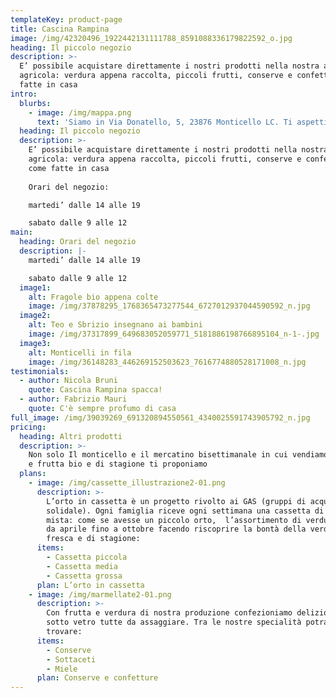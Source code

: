 ```yaml
---
templateKey: product-page
title: Cascina Rampina
image: /img/42320496_1922442131111788_8591088336179822592_o.jpg
heading: Il piccolo negozio
description: >-
  E’ possibile acquistare direttamente i nostri prodotti nella nostra azienda
  agricola: verdura appena raccolta, piccoli frutti, conserve e confetture come
  fatte in casa
intro:
  blurbs:
    - image: /img/mappa.png
      text: 'Siamo in Via Donatello, 5, 23876 Monticello LC. Ti aspettiamo!'
  heading: Il piccolo negozio
  description: >-
    E’ possibile acquistare direttamente i nostri prodotti nella nostra azienda
    agricola: verdura appena raccolta, piccoli frutti, conserve e confetture
    come fatte in casa
      
    Orari del negozio:  

    martedi’ dalle 14 alle 19 

    sabato dalle 9 alle 12
main:
  heading: Orari del negozio
  description: |-
    martedi’ dalle 14 alle 19  

    sabato dalle 9 alle 12
  image1:
    alt: Fragole bio appena colte
    image: /img/37878295_1768365473277544_6727012937044590592_n.jpg
  image2:
    alt: Teo e Sbrizio insegnano ai bambini
    image: /img/37317899_649683052059771_5181886198766895104_n-1-.jpg
  image3:
    alt: Monticelli in fila
    image: /img/36148283_446269152503623_7616774880528171008_n.jpg
testimonials:
  - author: Nicola Bruni
    quote: Cascina Rampina spacca!
  - author: Fabrizio Mauri
    quote: C'è sempre profumo di casa
full_image: /img/39039269_691320894550561_4340025591743905792_n.jpg
pricing:
  heading: Altri prodotti
  description: >-
    Non solo Il monticello e il mercatino bisettimanale in cui vendiamo verdura
    e frutta bio e di stagione ti proponiamo
  plans:
    - image: /img/cassette_illustrazione2-01.png
      description: >-
        L’orto in cassetta è un progetto rivolto ai GAS (gruppi di acquisto
        solidale). Ogni famiglia riceve ogni settimana una cassetta di verdura
        mista: come se avesse un piccolo orto,  l’assortimento di verdure cambia
        da aprile fino a ottobre facendo riscoprire la bontà della verdura
        fresca e di stagione:
      items:
        - Cassetta piccola
        - Cassetta media
        - Cassetta grossa
      plan: L’orto in cassetta
    - image: /img/marmellate2-01.png
      description: >-
        Con frutta e verdura di nostra produzione confezioniamo deliziose bontà
        sotto vetro tutte da assaggiare. Tra le nostre specialità potrai
        trovare:
      items:
        - Conserve
        - Sottaceti
        - Miele
      plan: Conserve e confetture
---
```


